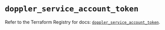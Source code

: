 # `doppler_service_account_token`

Refer to the Terraform Registry for docs: [`doppler_service_account_token`](https://registry.terraform.io/providers/dopplerhq/doppler/1.21.0/docs/resources/service_account_token).
